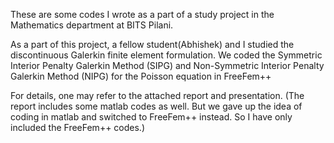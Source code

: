These are some codes I wrote as a part of a study project in the Mathematics department at BITS Pilani.

As a part of this project, a fellow student(Abhishek) and I studied the discontinuous Galerkin finite element formulation. We coded the Symmetric Interior Penalty Galerkin Method (SIPG) and Non-Symmetric Interior Penalty Galerkin Method (NIPG) for the Poisson equation in FreeFem++

For details, one may refer to the attached report and presentation. (The report includes some matlab codes as well. But we gave up the idea of coding in matlab and switched to FreeFem++ instead. So I have only included the FreeFem++ codes.)
